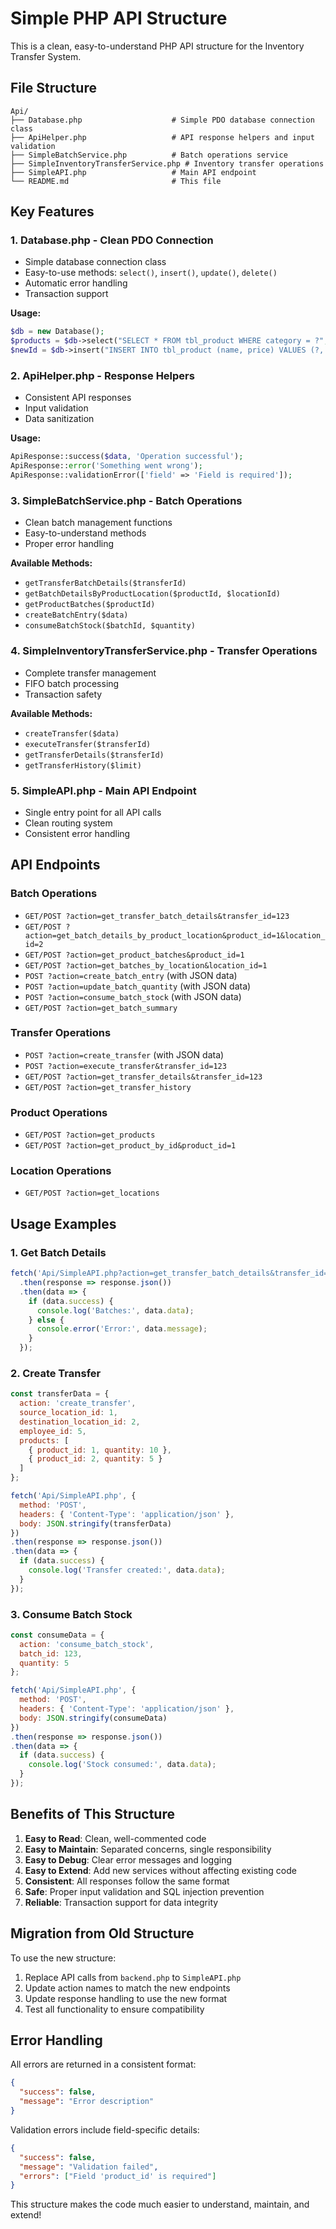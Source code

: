 # Simple PHP API Structure

This is a clean, easy-to-understand PHP API structure for the Inventory Transfer System.

## File Structure

```
Api/
├── Database.php                    # Simple PDO database connection class
├── ApiHelper.php                   # API response helpers and input validation
├── SimpleBatchService.php          # Batch operations service
├── SimpleInventoryTransferService.php # Inventory transfer operations
├── SimpleAPI.php                   # Main API endpoint
└── README.md                       # This file
```

## Key Features

### 1. **Database.php** - Clean PDO Connection
- Simple database connection class
- Easy-to-use methods: `select()`, `insert()`, `update()`, `delete()`
- Automatic error handling
- Transaction support

**Usage:**
```php
$db = new Database();
$products = $db->select("SELECT * FROM tbl_product WHERE category = ?", ['Electronics']);
$newId = $db->insert("INSERT INTO tbl_product (name, price) VALUES (?, ?)", ['Product Name', 100]);
```

### 2. **ApiHelper.php** - Response Helpers
- Consistent API responses
- Input validation
- Data sanitization

**Usage:**
```php
ApiResponse::success($data, 'Operation successful');
ApiResponse::error('Something went wrong');
ApiResponse::validationError(['field' => 'Field is required']);
```

### 3. **SimpleBatchService.php** - Batch Operations
- Clean batch management functions
- Easy-to-understand methods
- Proper error handling

**Available Methods:**
- `getTransferBatchDetails($transferId)`
- `getBatchDetailsByProductLocation($productId, $locationId)`
- `getProductBatches($productId)`
- `createBatchEntry($data)`
- `consumeBatchStock($batchId, $quantity)`

### 4. **SimpleInventoryTransferService.php** - Transfer Operations
- Complete transfer management
- FIFO batch processing
- Transaction safety

**Available Methods:**
- `createTransfer($data)`
- `executeTransfer($transferId)`
- `getTransferDetails($transferId)`
- `getTransferHistory($limit)`

### 5. **SimpleAPI.php** - Main API Endpoint
- Single entry point for all API calls
- Clean routing system
- Consistent error handling

## API Endpoints

### Batch Operations
- `GET/POST ?action=get_transfer_batch_details&transfer_id=123`
- `GET/POST ?action=get_batch_details_by_product_location&product_id=1&location_id=2`
- `GET/POST ?action=get_product_batches&product_id=1`
- `GET/POST ?action=get_batches_by_location&location_id=1`
- `POST ?action=create_batch_entry` (with JSON data)
- `POST ?action=update_batch_quantity` (with JSON data)
- `POST ?action=consume_batch_stock` (with JSON data)
- `GET/POST ?action=get_batch_summary`

### Transfer Operations
- `POST ?action=create_transfer` (with JSON data)
- `POST ?action=execute_transfer&transfer_id=123`
- `GET/POST ?action=get_transfer_details&transfer_id=123`
- `GET/POST ?action=get_transfer_history`

### Product Operations
- `GET/POST ?action=get_products`
- `GET/POST ?action=get_product_by_id&product_id=1`

### Location Operations
- `GET/POST ?action=get_locations`

## Usage Examples

### 1. Get Batch Details
```javascript
fetch('Api/SimpleAPI.php?action=get_transfer_batch_details&transfer_id=123')
  .then(response => response.json())
  .then(data => {
    if (data.success) {
      console.log('Batches:', data.data);
    } else {
      console.error('Error:', data.message);
    }
  });
```

### 2. Create Transfer
```javascript
const transferData = {
  action: 'create_transfer',
  source_location_id: 1,
  destination_location_id: 2,
  employee_id: 5,
  products: [
    { product_id: 1, quantity: 10 },
    { product_id: 2, quantity: 5 }
  ]
};

fetch('Api/SimpleAPI.php', {
  method: 'POST',
  headers: { 'Content-Type': 'application/json' },
  body: JSON.stringify(transferData)
})
.then(response => response.json())
.then(data => {
  if (data.success) {
    console.log('Transfer created:', data.data);
  }
});
```

### 3. Consume Batch Stock
```javascript
const consumeData = {
  action: 'consume_batch_stock',
  batch_id: 123,
  quantity: 5
};

fetch('Api/SimpleAPI.php', {
  method: 'POST',
  headers: { 'Content-Type': 'application/json' },
  body: JSON.stringify(consumeData)
})
.then(response => response.json())
.then(data => {
  if (data.success) {
    console.log('Stock consumed:', data.data);
  }
});
```

## Benefits of This Structure

1. **Easy to Read**: Clean, well-commented code
2. **Easy to Maintain**: Separated concerns, single responsibility
3. **Easy to Debug**: Clear error messages and logging
4. **Easy to Extend**: Add new services without affecting existing code
5. **Consistent**: All responses follow the same format
6. **Safe**: Proper input validation and SQL injection prevention
7. **Reliable**: Transaction support for data integrity

## Migration from Old Structure

To use the new structure:

1. Replace API calls from `backend.php` to `SimpleAPI.php`
2. Update action names to match the new endpoints
3. Update response handling to use the new format
4. Test all functionality to ensure compatibility

## Error Handling

All errors are returned in a consistent format:
```json
{
  "success": false,
  "message": "Error description"
}
```

Validation errors include field-specific details:
```json
{
  "success": false,
  "message": "Validation failed",
  "errors": ["Field 'product_id' is required"]
}
```

This structure makes the code much easier to understand, maintain, and extend!
